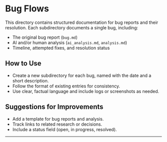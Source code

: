 # Bug Flows

This directory contains structured documentation for bug reports and their resolution. Each subdirectory documents a single bug, including:
- The original bug report (`bug.md`)
- AI and/or human analysis (`ai_analysis.md`, `analysis.md`)
- Timeline, attempted fixes, and resolution status

## How to Use
- Create a new subdirectory for each bug, named with the date and a short description.
- Follow the format of existing entries for consistency.
- Use clear, factual language and include logs or screenshots as needed.

## Suggestions for Improvements
- Add a template for bug reports and analysis.
- Track links to related research or decisions.
- Include a status field (open, in progress, resolved).

---
